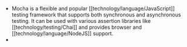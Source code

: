 - Mocha is a flexible and popular [[technology/language/JavaScript]] testing framework that supports both synchronous and asynchronous testing. It can be used with various assertion libraries like [[technology/testing/Chai]] and provides browser and [[technology/language/NodeJS]] support.
-